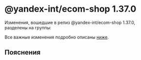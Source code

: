 # @yandex-int/ecom-shop 1.37.0

<!-- ЧЕЛОВЕЧЕСКОЕ ВСТУПЛЕНИЕ -->

Изменения, вошедшие в релиз @yandex-int/ecom-shop 1.37.0, разделены на группы:

Все важные изменения подробно описаны [ниже](#Пояснения).

## Пояснения

